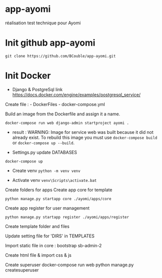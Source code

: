 # app-ayomi
réalisation test technique pour Ayomi

# Init github app-ayomi
`git clone https://github.com/BCouble/app-ayomi.git`

# Init Docker

- Django & PostgreSql
link
https://docs.docker.com/engine/examples/postgresql_service/

Create file :
    - DockerFiles
    - docker-compose.yml

Build an image from the Dockerfile and assign it a name.

`docker-compose run web django-admin startproject ayomi .`

- result : WARNING: Image for service web was built because it did not already exist. To rebuild this image you must use `docker-compose build` or `docker-compose up --build`.

- Settings.py update DATABASES

`docker-compose up`

-  Create venv
`python -m venv venv`

-  Activate venv
`venv\Scripts\activate.bat`

Create folders for apps
Create app core for template

`python manage.py startapp core ./ayomi/apps/core`

Create app register for user management

`python manage.py startapp register ./ayomi/apps/register`

Create template folder and files

Update setting file for 'DIRS' in TEMPLATES

Import static file in core :
bootstrap sb-admin-2

Create html file & import css & js

Create superuser
docker-compose run web python manage.py createsuperuser


